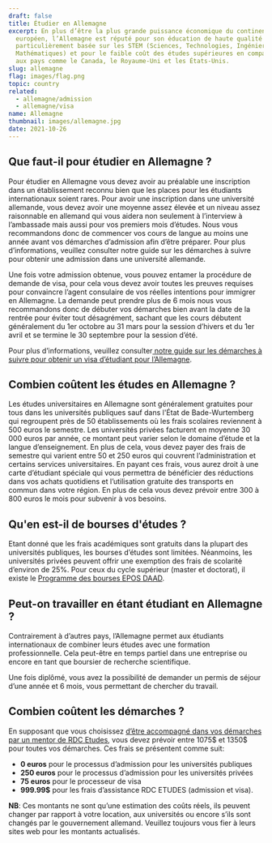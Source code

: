 ```yaml
---
draft: false
title: Étudier en Allemagne
excerpt: En plus d’être la plus grande puissance économique du continent
  européen, l’Allemagne est réputé pour son éducation de haute qualité qui est
  particulièrement basée sur les STEM (Sciences, Technologies, Ingénieries et
  Mathématiques) et pour le faible coût des études supérieures en comparaison
  aux pays comme le Canada, le Royaume-Uni et les États-Unis.
slug: allemagne
flag: images/flag.png
topic: country
related:
  - allemagne/admission
  - allemagne/visa
name: Allemagne
thumbnail: images/allemagne.jpg
date: 2021-10-26
---
```

## Que faut-il pour étudier en Allemagne ?

Pour étudier en Allemagne vous devez avoir au préalable une inscription dans un établissement reconnu bien que les places pour les étudiants internationaux soient rares. Pour avoir une inscription dans une université allemande, vous devez avoir une moyenne assez élevée et un niveau assez raisonnable en allemand qui vous aidera non seulement à l’interview à l’ambassade mais aussi pour vos premiers mois d’études. Nous vous recommandons donc de commencer vos cours de langue au moins une année avant vos démarches d’admission afin d’être préparer. Pour plus d’informations, veuillez consulter notre guide sur les démarches à suivre pour obtenir une admission dans une université allemande.

Une fois votre admission obtenue, vous pouvez entamer la procédure de demande de visa, pour cela vous devez avoir toutes les preuves requises pour convaincre l’agent consulaire de vos réelles intentions pour immigrer en Allemagne. La demande peut prendre plus de 6 mois nous vous recommandons donc de débuter vos démarches bien avant la date de la rentrée pour éviter tout désagrément, sachant que les cours débutent généralement du 1er octobre au 31 mars pour la session d’hivers et du 1er avril et se termine le 30 septembre pour la session d’été.

Pour plus d’informations, veuillez consulter[ notre guide sur les démarches à suivre pour obtenir un visa d’étudiant pour l’Allemagne](https://www.rdcetudes.com/guides/allemagne/visa).

## Combien coûtent les études en Allemagne ?

Les études universitaires en Allemagne sont généralement gratuites pour tous dans les universités publiques sauf dans l'État de Bade-Wurtemberg qui regroupent près de 50 établissements où les frais scolaires reviennent à 500 euros le semestre. Les universités privées facturent en moyenne 30 000 euros par année, ce montant peut varier selon le domaine d’étude et la langue d’enseignement. En plus de cela, vous devez payer des frais de semestre qui varient entre 50 et 250 euros qui couvrent l’administration et certains services universitaires. En payant ces frais, vous aurez droit à une carte d’étudiant spéciale qui vous permettra de bénéficier des réductions dans vos achats quotidiens et l’utilisation gratuite des transports en commun dans votre région. En plus de cela vous devez prévoir entre 300 à 800 euros le mois pour subvenir à vos besoins.

## Qu'en est-il de bourses d'études ?

Etant donné que les frais académiques sont gratuits dans la plupart des universités publiques, les bourses d’études sont limitées. Néanmoins, les universités privées peuvent offrir une exemption des frais de scolarité d’environ de 25%. Pour ceux du cycle supérieur (master et doctorat), il existe le [Programme des bourses EPOS DAAD](https://www.rdcetudes.com/bourses/programme-des-bourses-epos-daad-en-allemagne).

## Peut-on travailler en étant étudiant en Allemagne ?

Contrairement à d’autres pays, l’Allemagne permet aux étudiants internationaux de combiner leurs études avec une formation professionnelle. Cela peut-être en temps partiel dans une entreprise ou encore en tant que boursier de recherche scientifique.

Une fois diplômé, vous avez la possibilité de demander un permis de séjour d’une année et 6 mois, vous permettant de chercher du travail.

## Combien coûtent les démarches ?

En supposant que vous choisissez [d’être accompagné dans vos démarches par un mentor de RDC Etudes](/accompagnement), vous devez prévoir entre 1075$ et 1350$ pour toutes vos démarches. Ces frais se présentent comme suit:

* **0 euros** pour le processus d’admission pour les universités publiques
* **250 euros** pour le processus d’admission pour les universités privées
* **75 euros** pour le processeur de visa
* **999.99$** pour les frais d’assistance RDC ETUDES (admission et visa).

**NB**: Ces montants ne sont qu’une estimation des coûts réels, ils peuvent changer par rapport à votre location, aux universités ou encore s’ils sont changés par le gouvernement allemand. Veuillez toujours vous fier à leurs sites web pour les montants actualisés.